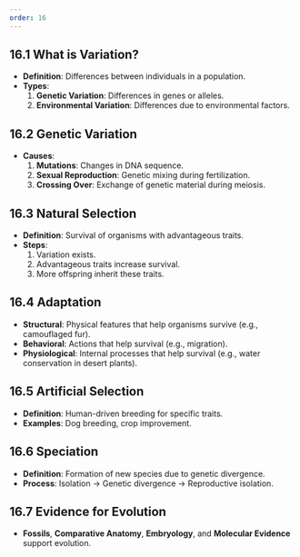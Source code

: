 ```yaml
---
order: 16
---
```

## 16.1 What is Variation?
- **Definition**: Differences between individuals in a population.
- **Types**:  
  1. **Genetic Variation**: Differences in genes or alleles.
  2. **Environmental Variation**: Differences due to environmental factors.

## 16.2 Genetic Variation
- **Causes**:  
  1. **Mutations**: Changes in DNA sequence.
  2. **Sexual Reproduction**: Genetic mixing during fertilization.
  3. **Crossing Over**: Exchange of genetic material during meiosis.

## 16.3 Natural Selection
- **Definition**: Survival of organisms with advantageous traits.
- **Steps**:
  1. Variation exists.
  2. Advantageous traits increase survival.
  3. More offspring inherit these traits.

## 16.4 Adaptation
- **Structural**: Physical features that help organisms survive (e.g., camouflaged fur).
- **Behavioral**: Actions that help survival (e.g., migration).
- **Physiological**: Internal processes that help survival (e.g., water conservation in desert plants).

## 16.5 Artificial Selection
- **Definition**: Human-driven breeding for specific traits.
- **Examples**: Dog breeding, crop improvement.

## 16.6 Speciation
- **Definition**: Formation of new species due to genetic divergence.
- **Process**: Isolation → Genetic divergence → Reproductive isolation.

## 16.7 Evidence for Evolution
- **Fossils**, **Comparative Anatomy**, **Embryology**, and **Molecular Evidence** support evolution.
